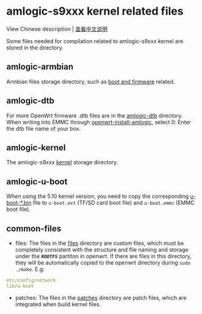 # amlogic-s9xxx kernel related files

View Chinese description  |  [查看中文说明](README.cn.md)

Some files needed for compilation related to amlogic-s9xxx kernel are stored in the directory.

## amlogic-armbian

Armbian files storage directory, such as [boot and firmware](https://github.com/ophub/amlogic-s9xxx-openwrt/tree/main/amlogic-s9xxx/amlogic-armbian) related.

## amlogic-dtb

For more OpenWrt firmware .dtb files are in the [amlogic-dtb](https://github.com/ophub/amlogic-s9xxx-openwrt/tree/main/amlogic-s9xxx/amlogic-dtb) directory.  When writing into EMMC through [openwrt-install-amlogic](https://github.com/ophub/amlogic-s9xxx-openwrt/blob/main/amlogic-s9xxx/common-files/files/usr/sbin/openwrt-install-amlogic), select 0: Enter the dtb file name of your box.

## amlogic-kernel

The amlogic-s9xxx [kernel](https://github.com/ophub/amlogic-s9xxx-openwrt/tree/main/amlogic-s9xxx/amlogic-kernel) storage directory. 

## amlogic-u-boot

When using the 5.10 kernel version, you need to copy the corresponding [u-boot-*.bin](https://github.com/ophub/amlogic-s9xxx-openwrt/tree/main/amlogic-s9xxx/amlogic-u-boot) file to `u-boot.ext` (TF/SD card boot file) and `u-boot.emmc` (EMMC boot file).

## common-files

- files: The files in the [files](https://github.com/ophub/amlogic-s9xxx-openwrt/tree/main/amlogic-s9xxx/common-files/files) directory are custom files, which must be completely consistent with the structure and file naming and storage under the ***`ROOTFS`*** partiton in openwrt. If there are files in this directory, they will be automatically copied to the openwrt directory during `sudo ./make`. E.g:
```yaml
etc/config/network
lib/u-boot
```
- patches: The files in the [patches](https://github.com/ophub/amlogic-s9xxx-openwrt/tree/main/amlogic-s9xxx/common-files/patches) directory are patch files, which are integrated when build kernel files.

